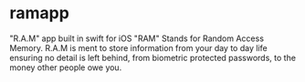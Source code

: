 # ramapp
"R.A.M" app built in swift for iOS
"RAM" Stands for Random Access Memory. 
R.A.M is ment to store information from your day to day life ensuring no detail is left behind, from biometric protected passwords,
to the money other people owe you. 

